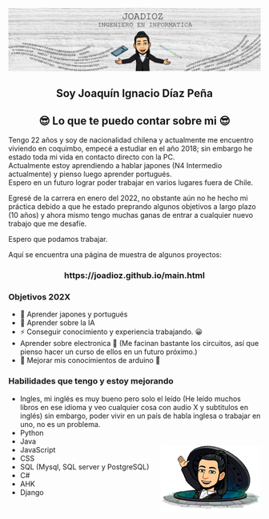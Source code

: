 ![BANNER](./paraGit.png)




<h2 align="center"> Soy Joaquín Ignacio Díaz Peña  </h2>

<h2 align="center"> 😎 Lo que te puedo contar sobre mi 😎 </h2>

Tengo 22 años y soy de nacionalidad chilena y actualmente me encuentro viviendo en coquimbo, empecé a estudiar en el año 2018; sin embargo he estado toda mi vida en contacto directo con la PC. <br /> 
Actualmente estoy aprendiendo a hablar japones (N4 Intermedio actualmente) y pienso luego aprender portugués. <br />
Espero en un futuro lograr poder trabajar en varios lugares fuera de Chile.

Egresé de la carrera en enero del 2022, no obstante aún no he hecho mi práctica debido a que he estado preprando algunos objetivos a largo plazo (10 años) y ahora mismo tengo muchas ganas de entrar a cualquier nuevo trabajo que me desafíe. 

Espero que podamos trabajar.

Aquí se encuentra una página de muestra de algunos proyectos:  <br />
<h3 align="center">  https://joadioz.github.io/main.html </h3> 

### Objetivos 202X

+ 🥅 Aprender japones y portugués
+ 🥅 Aprender sobre la IA 
+ ⚡ Conseguir conocimiento y experiencia trabajando. 😀
+ Aprender sobre electronica 🔌 (Me facinan bastante los circuitos, así que pienso hacer un curso de ellos en un futuro próximo.) 
+ 🤖 Mejorar mis conocimientos de arduino 🤖


### Habilidades que tengo y estoy mejorando

- Ingles, mi inglés es muy bueno pero solo el leído (He leído muchos libros en ese idioma y veo cualquier cosa con audio X y subtitulos en inglés) sin embargo, poder vivir en un país de habla inglesa o trabajar en uno, no es un problema.
- Python
- Java
- JavaScript
      <img align="right" src="./adiosGit.png" alt="Programmation" width="200" />
- CSS
-	SQL (Mysql, SQL server y PostgreSQL)
-	C#
-	AHK
-	Django

